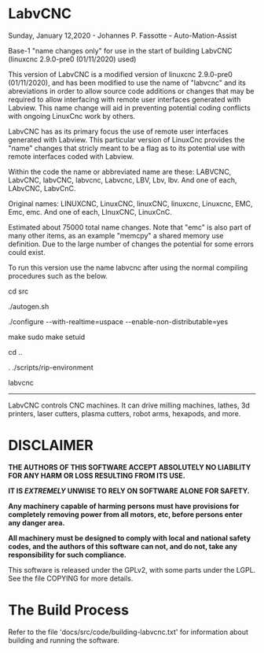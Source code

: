# LabvCNC

Sunday, January 12,2020 - Johannes P. Fassotte - Auto-Mation-Assist

Base-1 "name changes only" for use in the start of building
LabvCNC (linuxcnc 2.9.0-pre0 (01/11/2020) used)

This version of LabvCNC is a modified version of
linuxcnc 2.9.0-pre0 (01/11/2020), and has been modified to use the
name of "labvcnc" and its abreviations in order to allow source
code additions or changes that may be required to allow interfacing
with remote user interfaces generated with Labview. This name change
will aid in preventing potential coding conflicts with ongoing
LinuxCnc work by others.

LabvCNC has as its primary focus the use of remote user interfaces
generated with Labview. This particular version of LinuxCnc provides
the "name" changes that stricly meant to be a flag as to its potential
use with remote interfaces coded with Labview.

Within the code the name or abbreviated name are these:
LABVCNC, LabvCNC, labvCNC, labvcnc, Labvcnc, LBV, Lbv, lbv.
And one of each, LAbvCNC, LabvCnC.

Original names:
LINUXCNC, LinuxCNC, linuxCNC, linuxcnc, Linuxcnc, EMC, Emc, emc.
And one of each, LInuxCNC, LinuxCnC.

Estimated about 75000 total name changes. Note that "emc"
is also part of many other items, as an example "memcpy" a shared
memory use definition. Due to the large number of changes the
potential for some errors could exist.

To run this version use the name labvcnc after using the normal
compiling procedures such as the below.

cd src

./autogen.sh

./configure --with-realtime=uspace --enable-non-distributable=yes

make
sudo make setuid

cd ..

. ./scripts/rip-environment

labvcnc


--------------------------------------------------------------------

LabvCNC controls CNC machines. It can drive milling machines,
lathes, 3d printers, laser cutters, plasma cutters, robot arms,
hexapods, and more.

# DISCLAIMER

**THE AUTHORS OF THIS SOFTWARE ACCEPT ABSOLUTELY NO LIABILITY FOR ANY
HARM OR LOSS RESULTING FROM ITS USE.**

**IT IS _EXTREMELY_ UNWISE TO RELY ON SOFTWARE ALONE FOR SAFETY.**

**Any machinery capable of harming persons must have provisions for
completely removing power from all motors, etc, before persons enter
any danger area.**

**All machinery must be designed to comply with local and national
safety codes, and the authors of this software can not, and do not,
take any responsibility for such compliance.**

This software is released under the GPLv2, with some parts under the LGPL.
See the file COPYING for more details.

# The Build Process

Refer to the file 'docs/src/code/building-labvcnc.txt' for information
about building and running the software.
